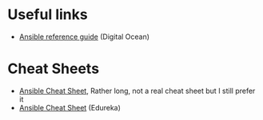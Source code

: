 
# Useful links
- [Ansible reference guide](https://www.digitalocean.com/community/cheatsheets/how-to-use-ansible-cheat-sheet-guide)
    (Digital Ocean)

# Cheat Sheets
- [Ansible Cheat Sheet](https://sites.google.com/site/mrxpalmeiras/ansible/ansible-cheat-sheet),
    Rather long, not a real cheat sheet but I still prefer it
- [Ansible Cheat Sheet](https://www.edureka.co/blog/wp-content/uploads/2018/11/Ansible-Cheat_Sheet_Edureka.pdf)
    (Edureka)
